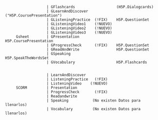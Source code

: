                        | GFlashcards                   (H5P.Dialogcards)
                       | GLearnAndDiscover             ("H5P.CoursePresentation")
                       | GListeningPractice  (!FIX)    H5P.QuestionSet
                       | GListeningVideo1    (!NUEVO)
                       | GListeningVideo2    (!NUEVO) 
                       | GListeningVideo3    (!NUEVO) 
         Gsheet        | GPresentation                 H5P.CoursePresentation 
                       | GProgressCheck      (!FIX)    H5P.QuestionSet
                       | GReadAndWrite                 H5P.QuestionSet
                       | GSpeaking                     H5P.SpeakTheWordsSet
                       | GVocabulary                   H5P.Flashcards


                       | LearnAndDiscover
                       | ListeningPractice   (!FIX)
                       | ListeningVideo    (!NUEVO) 
         SCORM         | Presentation
                       | ProgressCheck       (!FIX)
                       | Readandwrite
                       | Speaking           (No existen Datos para llenarlos)
                       | Vocabulary         (No existen Datos para llenarlos)